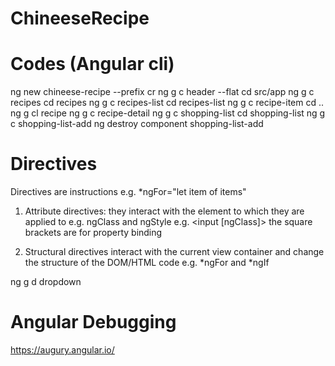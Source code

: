 # ChineeseRecipe

# Codes (Angular cli)
ng new chineese-recipe --prefix cr
ng g c header --flat
cd src/app
ng g c recipes
cd recipes
ng g c recipes-list
cd recipes-list
ng g c recipe-item
cd ..
ng g cl recipe
ng g c recipe-detail
ng g c shopping-list
cd shopping-list
ng g c shopping-list-add
ng destroy component shopping-list-add

# Directives
Directives are instructions e.g. *ngFor="let item of items"
1. Attribute directives: they interact with the element to which they are applied to e.g. ngClass and ngStyle e.g. <input [ngClass]> the square brackets are for property binding

2. Structural directives interact with the current view container and change the structure of the DOM/HTML code e.g. *ngFor and *ngIf

ng g d dropdown

# Angular Debugging
https://augury.angular.io/